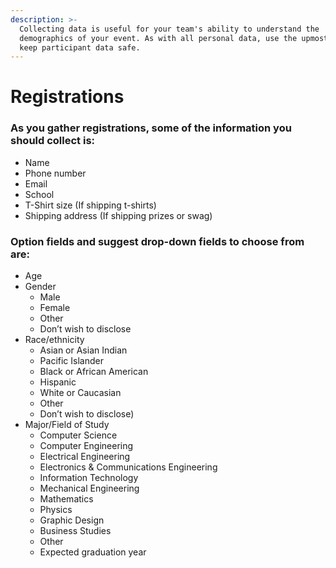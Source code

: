 ```yaml
---
description: >-
  Collecting data is useful for your team's ability to understand the
  demographics of your event. As with all personal data, use the upmost care to
  keep participant data safe.
---
```


# Registrations

### As you gather registrations, some of the information you should collect is: 

* Name
* Phone number
* Email
* School
* T-Shirt size \(If shipping t-shirts\) 
* Shipping address \(If shipping prizes or swag\)

### Option fields and suggest drop-down fields to choose from are: 

* Age
* Gender 
  * Male
  * Female
  * Other
  * Don’t wish to disclose
* Race/ethnicity 
  * Asian or Asian Indian
  * Pacific Islander
  * Black or African American 
  * Hispanic
  * White or Caucasian
  * Other
  * Don’t wish to disclose\)
* Major/Field of Study 
  * Computer Science
  * Computer Engineering
  * Electrical Engineering
  * Electronics & Communications Engineering
  * Information Technology
  * Mechanical Engineering
  * Mathematics
  * Physics
  * Graphic Design
  * Business Studies
  * Other
  * Expected graduation year



